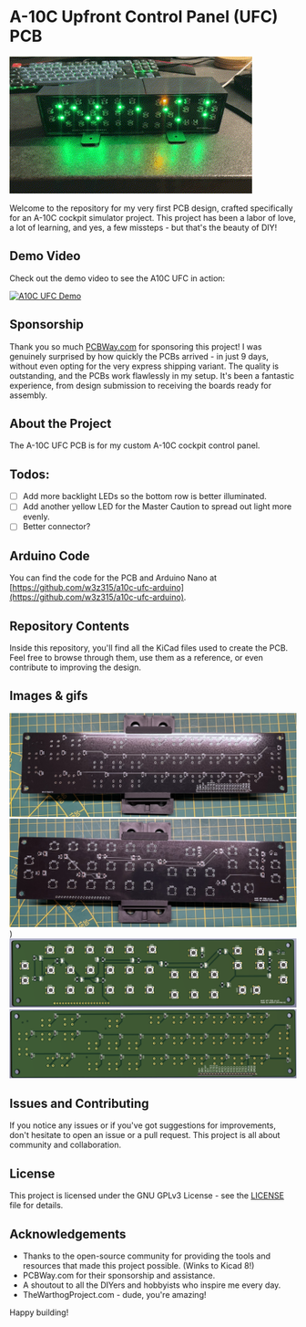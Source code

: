 # A-10C Upfront Control Panel (UFC) PCB
![blinky](./img/ufc_wip.gif)

Welcome to the repository for my very first PCB design, crafted specifically for an A-10C cockpit simulator project. This project has been a labor of love, a lot of learning, and yes, a few missteps - but that's the beauty of DIY!

## Demo Video

Check out the demo video to see the A10C UFC in action:

[![A10C UFC Demo](https://img.youtube.com/vi/IKTZMvRl_7A/0.jpg)](https://www.youtube.com/watch?v=IKTZMvRl_7A)

## Sponsorship
Thank you so much [PCBWay.com](https://pcbway.com) for sponsoring this project! I was genuinely surprised by how quickly the PCBs arrived - in just 9 days, without even opting for the very express shipping variant. The quality is outstanding, and the PCBs work flawlessly in my setup. It's been a fantastic experience, from design submission to receiving the boards ready for assembly.

## About the Project
The A-10C UFC PCB is for my custom A-10C cockpit control panel.

## Todos:
- [ ] Add more backlight LEDs so the bottom row is better illuminated.
- [ ] Add another yellow LED for the Master Caution to spread out light more evenly.
- [ ] Better connector?

## Arduino Code
You can find the code for the PCB and Arduino Nano at [https://github.com/w3z315/a10c-ufc-arduino](https://github.com/w3z315/a10c-ufc-arduino).

## Repository Contents
Inside this repository, you'll find all the KiCad files used to create the PCB. Feel free to browse through them, use them as a reference, or even contribute to improving the design.

## Images & gifs
![pcb](./img/pcb_front.jpeg)
![pcb back](./img/pcb_back.jpeg))
![design](./img/ufc_panel_front.png)
![design back](./img/ufc_panel_back.png)


## Issues and Contributing
If you notice any issues or if you've got suggestions for improvements, don't hesitate to open an issue or a pull request. This project is all about community and collaboration.

## License

This project is licensed under the GNU GPLv3 License - see the [LICENSE](LICENSE) file for details.

## Acknowledgements
- Thanks to the open-source community for providing the tools and resources that made this project possible. (Winks to Kicad 8!)
- PCBWay.com for their sponsorship and assistance.
- A shoutout to all the DIYers and hobbyists who inspire me every day.
- TheWarthogProject.com - dude, you're amazing!

Happy building!
